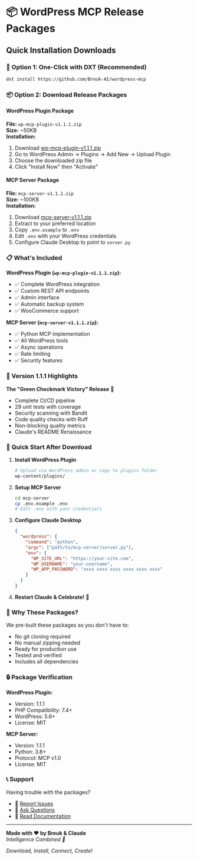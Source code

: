 # 📦 WordPress MCP Release Packages

## Quick Installation Downloads

### 🎯 Option 1: One-Click with DXT (Recommended)
```bash
dxt install https://github.com/Breuk-AI/wordpress-mcp
```

### 📦 Option 2: Download Release Packages

#### WordPress Plugin Package
**File:** `wp-mcp-plugin-v1.1.1.zip`  
**Size:** ~50KB  
**Installation:**
1. Download [wp-mcp-plugin-v1.1.1.zip](https://github.com/Breuk-AI/wordpress-mcp/raw/main/wp-mcp-plugin-v1.1.1.zip)
2. Go to WordPress Admin → Plugins → Add New → Upload Plugin
3. Choose the downloaded zip file
4. Click "Install Now" then "Activate"

#### MCP Server Package  
**File:** `mcp-server-v1.1.1.zip`  
**Size:** ~100KB  
**Installation:**
1. Download [mcp-server-v1.1.1.zip](https://github.com/Breuk-AI/wordpress-mcp/raw/main/mcp-server-v1.1.1.zip)
2. Extract to your preferred location
3. Copy `.env.example` to `.env`
4. Edit `.env` with your WordPress credentials
5. Configure Claude Desktop to point to `server.py`

### 📋 What's Included

**WordPress Plugin (`wp-mcp-plugin-v1.1.1.zip`):**
- ✅ Complete WordPress integration
- ✅ Custom REST API endpoints
- ✅ Admin interface
- ✅ Automatic backup system
- ✅ WooCommerce support

**MCP Server (`mcp-server-v1.1.1.zip`):**
- ✅ Python MCP implementation
- ✅ All WordPress tools
- ✅ Async operations
- ✅ Rate limiting
- ✅ Security features

### 🚀 Version 1.1.1 Highlights

**The "Green Checkmark Victory" Release** 🎯
- Complete CI/CD pipeline
- 29 unit tests with coverage
- Security scanning with Bandit
- Code quality checks with Ruff
- Non-blocking quality metrics
- Claude's README Renaissance

### 📝 Quick Start After Download

1. **Install WordPress Plugin**
   ```bash
   # Upload via WordPress admin or copy to plugins folder
   wp-content/plugins/
   ```

2. **Setup MCP Server**
   ```bash
   cd mcp-server
   cp .env.example .env
   # Edit .env with your credentials
   ```

3. **Configure Claude Desktop**
   ```json
   {
     "wordpress": {
       "command": "python",
       "args": ["path/to/mcp-server/server.py"],
       "env": {
         "WP_SITE_URL": "https://your-site.com",
         "WP_USERNAME": "your-username",
         "WP_APP_PASSWORD": "xxxx xxxx xxxx xxxx xxxx xxxx"
       }
     }
   }
   ```

4. **Restart Claude & Celebrate!** 🎉

### 💝 Why These Packages?

We pre-built these packages so you don't have to:
- No git cloning required
- No manual zipping needed
- Ready for production use
- Tested and verified
- Includes all dependencies

### 🔒 Package Verification

**WordPress Plugin:**
- Version: 1.1.1
- PHP Compatibility: 7.4+
- WordPress: 5.6+
- License: MIT

**MCP Server:**
- Version: 1.1.1  
- Python: 3.8+
- Protocol: MCP v1.0
- License: MIT

### 📞 Support

Having trouble with the packages?
- 🐛 [Report Issues](https://github.com/Breuk-AI/wordpress-mcp/issues)
- 💬 [Ask Questions](https://github.com/Breuk-AI/wordpress-mcp/discussions)
- 📖 [Read Documentation](https://github.com/Breuk-AI/wordpress-mcp#readme)

---

**Made with ❤️ by Breuk & Claude**  
*Intelligence Combined 🧠*

*Download, Install, Connect, Create!*